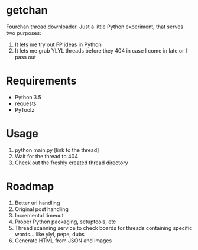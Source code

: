 # getchan
Fourchan thread downloader. Just a little Python experiment, that serves two purposes:
1. It lets me try out FP ideas in Python
2. It lets me grab YLYL threads before they 404 in case I come in late or I pass out

# Requirements
* Python 3.5
* requests
* PyToolz

# Usage
1. python main.py [link to the thread]
2. Wait for the thread to 404
3. Check out the freshly created thread directory

# Roadmap
1. Better url handling
2. Original post handling
3. Incremental timeout
4. Proper Python packaging, setuptools, etc
5. Thread scanning service to check boards for threads containing specific words... like ylyl, pepe, dubs
6. Generate HTML from JSON and images
